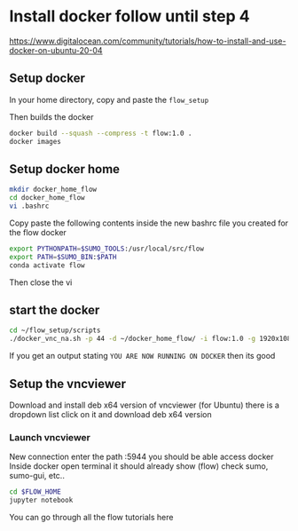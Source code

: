 # Install docker follow until step 4
https://www.digitalocean.com/community/tutorials/how-to-install-and-use-docker-on-ubuntu-20-04 

## Setup docker
In your home directory, copy and paste the `flow_setup`

Then builds the docker
```bash
docker build --squash --compress -t flow:1.0 . 
docker images
```
## Setup docker home
```bash
mkdir docker_home_flow
cd docker_home_flow
vi .bashrc
```
Copy paste the following contents inside the new bashrc file you created for the flow docker
```bash
export PYTHONPATH=$SUMO_TOOLS:/usr/local/src/flow
export PATH=$SUMO_BIN:$PATH
conda activate flow
```
Then close the vi 
## start the docker 
```bash
cd ~/flow_setup/scripts
./docker_vnc_na.sh -p 44 -d ~/docker_home_flow/ -i flow:1.0 -g 1920x1080
```
If you get an output stating `YOU ARE NOW RUNNING ON DOCKER` then its good

## Setup the vncviewer
Download and install deb x64 version of vncviewer (for Ubuntu) there is a dropdown list click on it and download deb x64 version
### Launch vncviewer 
New connection enter the path <your computer name>:5944 you should be able access docker
Inside docker open terminal it should already show (flow) check sumo, sumo-gui, etc.. 
```bash
cd $FLOW_HOME
jupyter notebook
```
You can go through all the flow tutorials here
